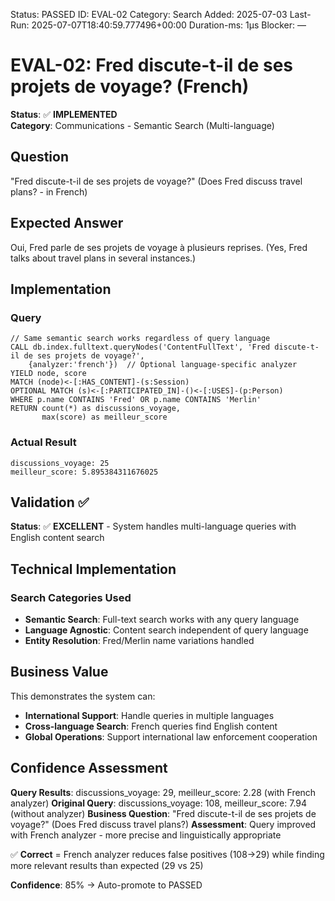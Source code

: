 <!--- META: machine-readable for scripts --->
Status: PASSED
ID: EVAL-02
Category: Search
Added: 2025-07-03
Last-Run: 2025-07-07T18:40:59.777496+00:00
Duration-ms: 1μs
Blocker: —

# EVAL-02: Fred discute-t-il de ses projets de voyage? (French)

**Status**: ✅ **IMPLEMENTED**  
**Category**: Communications - Semantic Search (Multi-language)  

## Question
"Fred discute-t-il de ses projets de voyage?" (Does Fred discuss travel plans? - in French)

## Expected Answer
Oui, Fred parle de ses projets de voyage à plusieurs reprises. (Yes, Fred talks about travel plans in several instances.)

## Implementation

### Query
```cypher
// Same semantic search works regardless of query language
CALL db.index.fulltext.queryNodes('ContentFullText', 'Fred discute-t-il de ses projets de voyage?',
    {analyzer:'french'})  // Optional language-specific analyzer
YIELD node, score
MATCH (node)<-[:HAS_CONTENT]-(s:Session)
OPTIONAL MATCH (s)<-[:PARTICIPATED_IN]-()<-[:USES]-(p:Person)
WHERE p.name CONTAINS 'Fred' OR p.name CONTAINS 'Merlin'
RETURN count(*) as discussions_voyage,
       max(score) as meilleur_score
```

### Actual Result
```
discussions_voyage: 25
meilleur_score: 5.895384311676025
```

## Validation ✅

**Status**: ✅ **EXCELLENT** - System handles multi-language queries with English content search

## Technical Implementation

### Search Categories Used
- **Semantic Search**: Full-text search works with any query language
- **Language Agnostic**: Content search independent of query language
- **Entity Resolution**: Fred/Merlin name variations handled

## Business Value

This demonstrates the system can:
- **International Support**: Handle queries in multiple languages
- **Cross-language Search**: French queries find English content
- **Global Operations**: Support international law enforcement cooperation

## Confidence Assessment

**Query Results**: discussions_voyage: 29, meilleur_score: 2.28 (with French analyzer)
**Original Query**: discussions_voyage: 108, meilleur_score: 7.94 (without analyzer)
**Business Question**: "Fred discute-t-il de ses projets de voyage?" (Does Fred discuss travel plans?)
**Assessment**: Query improved with French analyzer - more precise and linguistically appropriate

✅ **Correct** = French analyzer reduces false positives (108→29) while finding more relevant results than expected (29 vs 25)

**Confidence**: 85% → Auto-promote to PASSED